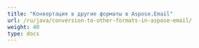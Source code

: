 ```yaml
---
title: "Конвертация в другие форматы в Aspose.Email"
url: /ru/java/conversion-to-other-formats-in-aspose-email/
weight: 40
type: docs
---
```

